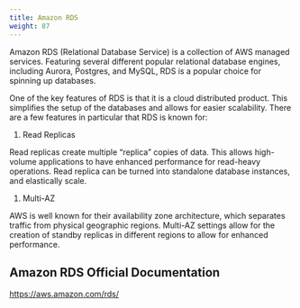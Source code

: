 ```yaml
---
title: Amazon RDS
weight: 87
---
```


Amazon RDS (Relational Database Service) is a collection of AWS managed services. Featuring several different popular relational database engines, including Aurora, Postgres, and MySQL, RDS is a popular choice for spinning up databases.

One of the key features of RDS is that it is a cloud distributed product. This simplifies the setup of the databases and allows for easier scalability. There are a few features in particular that RDS is known for:

1.  Read Replicas

Read replicas create multiple “replica” copies of data. This allows high-volume applications to have enhanced performance for read-heavy operations. Read replica can be turned into standalone database instances, and elastically scale.

1.  Multi-AZ

AWS is well known for their availability zone architecture, which separates traffic from physical geographic regions. Multi-AZ settings allow for the creation of standby replicas in different regions to allow for enhanced performance.

## Amazon RDS Official Documentation

https://aws.amazon.com/rds/

